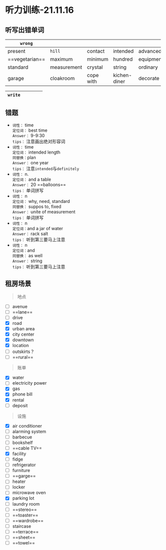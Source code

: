 # 听力训练-21.11.16

## 听写出错单词

| `wrong`        |             |           |              |           |         |                 |
| -------------- | ----------- | --------- | ------------ | --------- | ------- | --------------- |
| present        | `hill`      | contact   | intended     | advanced  | mediate | particular      |
| ==vegetarian== | maximum     | minimum   | hundred      | equipment | balloon | ==demonstrate== |
| standard       | measurement | crystal   | string       | ordinary  | central | separate        |
| garage         | cloakroom   | cope with | kichen-diner | decorate  |         |                 |

| `write`   |            |                     |        |            |
| --------- | ---------- | ------------------- | ------ | ---------- |


## 错题

-   `词性：` time </br>
	`定位词：` best time </br>
	`Answer：` 9-9:30 </br>
	`tips：` 注意画出绝对形容词 </br>
-   `词性：` time </br>
	`定位词：` intended length </br>
	`同替换：`plan </br>
	`Answer：` one year </br>
	`tips：` 注意`intended`与`definitely` </br>
-   `词性：` n. </br>
	`定位词：` and a table </br>
	`Answer：` 20 ==balloons== </br>
	`tips：` 单词拼写 </br>
-   `词性：` n </br>
	`定位词：` why, need, standard </br>
	`同替换：` suppos to, fixed </br>
	`Answer：` unite of measurement </br>
	`tips：` 单词拼写 </br>
-   `词性：` n </br>
	`定位词：`and a jar of water  </br>
	`Answer：` rack salt </br>
	`tips：` 听到第三要马上注意 </br>
-   `词性：` n </br>
	`定位词：`and </br>
	`同替换：` as well </br>
	`Answer：` string </br>
	`tips：` 听到第三要马上注意</br>


## 租房场景

> 地点
- [ ] avenue
- [ ] ==lane==
- [ ] drive
- [x] road
- [x] urban area
- [x] city center
- [x] downtown
- [x] location
- [ ] outskirts？
- [ ] ==rural==
> 账单
- [x] water
- [ ] electricity power
- [x] gas
- [x] phone bill
- [x] rental
- [ ] deposit

> 设施
- [x] air conditioner
- [ ] alarming system
- [ ] barbecue
- [ ] bookshelf
- [ ] ==cable TV==
- [x] facility
- [ ] fidge
- [ ] refrigerator
- [ ] furniture
- [ ] ==garge==
- [ ] heater
- [ ] locker
- [ ] microwave oven
- [x] parking lot
- [ ] laundry room
- [ ] ==stereo==
- [ ] ==toaster==
- [ ] ==wardrobe==
- [ ] staircase
- [ ] ==terrace==
- [ ] ==sheet==
- [ ] ==towel==